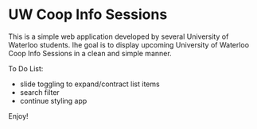 UW Coop Info Sessions
==================

This is a simple web application developed by several University of Waterloo students.
Ihe goal is to display upcoming University of Waterloo Coop Info Sessions in a clean and simple manner.

To Do List:

- slide toggling to expand/contract list items
- search filter
- continue styling app

Enjoy!
